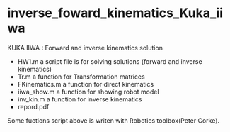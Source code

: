 # inverse_foward_kinematics_Kuka_iiwa
KUKA IIWA : Forward and inverse kinematics solution

- HW1.m a script file is for solving solutions (forward and inverse kinematics)
- Tr.m          a function for Transformation matrices
- FKinematics.m a function for direct kinematics
- iiwa_show.m   a function for showing robot model
- inv_kin.m     a function for inverse kinematics
- repord.pdf

Some fuctions script above is writen with Robotics toolbox(Peter Corke). 
